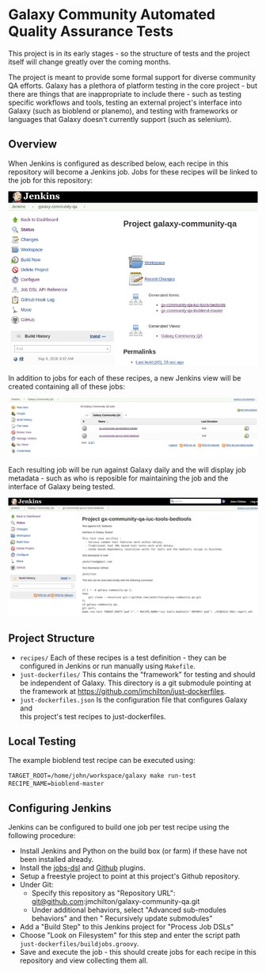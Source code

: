 # Galaxy Community Automated Quality Assurance Tests

This project is in its early stages - so the structure of tests and the project 
itself will change greatly over the coming months.

The project is meant to provide some formal support for diverse community QA 
efforts. Galaxy has a plethora of platform testing in the core project - but there 
are things that are inappropriate to include there - such as testing specific 
workflows and tools, testing an external project's interface into Galaxy (such as
bioblend or planemo), and testing with frameworks or languages that Galaxy doesn't 
currently support (such as selenium).

## Overview

When Jenkins is configured as described below, each recipe in this repository will
become a Jenkins job. Jobs for these recipes will be linked to the job for this
repository:

![galaxy-community-qa main job](docs/project_in_jenkins.png)

In addition to jobs for each of these recipes, a new Jenkins view will be created
containing all of these jobs:

![galaxy-community-qa generated view](docs/generated_view.png)

Each resulting job will be run against Galaxy daily and the will display job metadata -
such as who is reposible for maintaining the job and the interface of Galaxy being tested.

![galaxy-community-qa generated job](docs/generated_job.png)


## Project Structure

 - ``recipes/`` Each of these recipes is a test definition - they can be configured
   in Jenkins or run manually using ``Makefile``.
 - ``just-dockerfiles/`` This contains the "framework" for testing and should be
   independent of Galaxy. This directory is a git submodule pointing at the framework
   at https://github.com/jmchilton/just-dockerfiles.
 - ``just-dockerfiles.json`` Is the configuration file that configures Galaxy and  
   this project's test recipes to just-dockerfiles.

## Local Testing

The example bioblend test recipe can be executed using:

```
TARGET_ROOT=/home/john/workspace/galaxy make run-test RECIPE_NAME=bioblend-master
```

## Configuring Jenkins

Jenkins can be configured to build one job per test recipe using the following procedure:

 - Install Jenkins and Python on the build box (or farm) if these have not been
   installed already.
 - Install the [jobs-dsl](https://wiki.jenkins-ci.org/display/JENKINS/Job+DSL+Plugin)
   and [Github](https://wiki.jenkins-ci.org/display/JENKINS/GitHub+Plugin) plugins.
 - Setup a freestyle project to point at this project's Github repository.
 - Under Git:
   - Specify this repository as "Repository URL": git@github.com:jmchilton/galaxy-community-qa.git
   - Under additional behaviors, select "Advanced sub-modules behaviors" and then
     " Recursively update submodules"
 - Add a "Build Step" to this Jenkins project for "Process Job DSLs"
 - Choose "Look on Filesystem" for this step and enter the script path 
   ``just-dockerfiles/buildjobs.groovy``.
 - Save and execute the job - this should create jobs for each recipe in this repository
   and view collecting them all.
